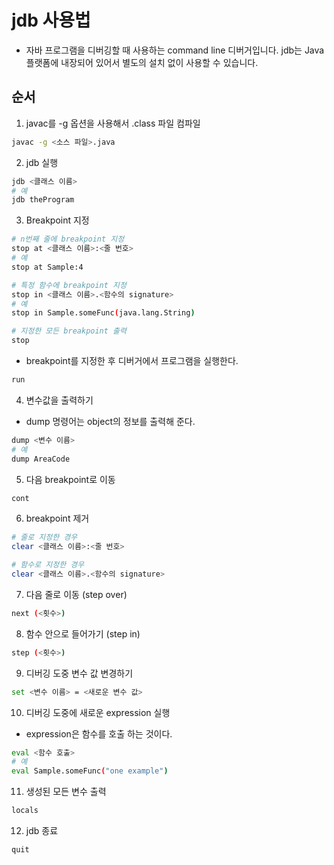 # jdb 사용법
* 자바 프로그램을 디버깅할 때 사용하는 command line 디버거입니다. jdb는 Java 플랫폼에 내장되어 있어서 별도의 설치 없이 사용할 수 있습니다.

## 순서
1. javac를 -g 옵션을 사용해서 .class 파일 컴파일
```bash
javac -g <소스 파일>.java
```
2. jdb 실행
```bash
jdb <클래스 이름>
# 예
jdb theProgram
```
3. Breakpoint 지정
```bash
# n번째 줄에 breakpoint 지정
stop at <클래스 이름>:<줄 번호>
# 예
stop at Sample:4

# 특정 함수에 breakpoint 지정
stop in <클래스 이름>.<함수의 signature>
# 예
stop in Sample.someFunc(java.lang.String)

# 지정한 모든 breakpoint 출력
stop
```
* breakpoint를 지정한 후 디버거에서 프로그램을 실행한다.
```bash
run
```
4. 변수값을 출력하기
* dump 명령어는 object의 정보를 출력해 준다.
```bash
dump <변수 이름>
# 예
dump AreaCode
```
5. 다음 breakpoint로 이동
```bash
cont
```
6. breakpoint 제거
```bash
# 줄로 지정한 경우
clear <클래스 이름>:<줄 번호>

# 함수로 지정한 경우
clear <클래스 이름>.<함수의 signature>
```
7. 다음 줄로 이동 (step over)
```bash
next (<횟수>)
```
8. 함수 안으로 들어가기 (step in)
```bash
step (<횟수>)
```
9. 디버깅 도중 변수 값 변경하기
```bash
set <변수 이름> = <새로운 변수 값>
```
10. 디버깅 도중에 새로운 expression 실행
* expression은 함수를 호출 하는 것이다.
```bash
eval <함수 호출>
# 예
eval Sample.someFunc("one example")
```
11. 생성된 모든 변수 출력
```bash
locals
```
12. jdb 종료
```bash
quit
```